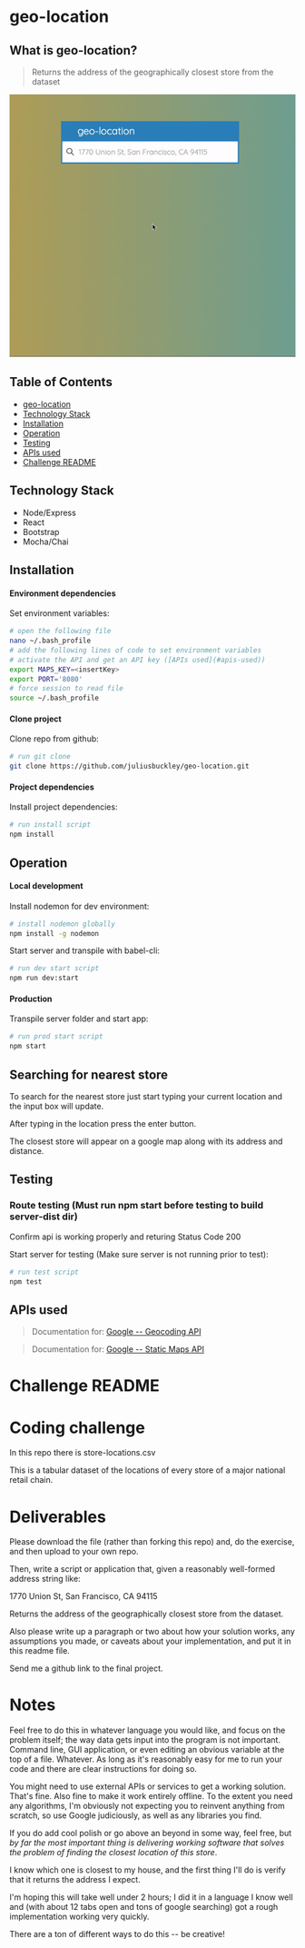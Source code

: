 # geo-location
## What is geo-location?
 > Returns the address of the geographically closest store from the dataset
 
 ![geo-location Demo](./geo-location.gif "geo-location Demo gif")
 
## Table of Contents

* [geo-location](#geo-location)
* [Technology Stack](#technology-stack)
* [Installation](#installation)
* [Operation](#operation)
* [Testing](#testing)
* [APIs used](#apis-used)
* [Challenge README](#challenge-readme)

## Technology Stack

 * Node/Express
 * React
 * Bootstrap
 * Mocha/Chai

## Installation

#### Environment dependencies

Set environment variables:
```sh
# open the following file
nano ~/.bash_profile
# add the following lines of code to set environment variables
# activate the API and get an API key ([APIs used](#apis-used))
export MAPS_KEY=<insertKey>
export PORT='8080'
# force session to read file
source ~/.bash_profile
```

#### Clone project
Clone repo from github:
```sh
# run git clone
git clone https://github.com/juliusbuckley/geo-location.git
```

#### Project dependencies

Install project dependencies:
```sh
# run install script
npm install
```

## Operation

#### Local development

Install nodemon for dev environment:
```sh
# install nodemon globally 
npm install -g nodemon
```

Start server and transpile with babel-cli:
```sh
# run dev start script
npm run dev:start
```
#### Production

Transpile server folder and start app: 
```sh
# run prod start script
npm start
```

## Searching for nearest store
To search for the nearest store just start typing your current location and the input box will update.

After typing  in the location press the enter button.

The closest store will appear on a google map along with its address and distance.

## Testing 

### Route testing (Must run npm start before testing to build server-dist dir)

Confirm api is working properly and returing Status Code 200

Start server for testing (Make sure server is not running prior to test): 
```sh
# run test script
npm test
```

## APIs used
> Documentation for:
[Google -- Geocoding API](https://developers.google.com/maps/documentation/geocoding/start "Google -- Geocoding API")

> Documentation for:
[Google -- Static Maps API](hhttps://developers.google.com/maps/documentation/static-maps/intro "Google -- Static Maps API")

# Challenge README


# Coding challenge

In this repo there is store-locations.csv

This is a tabular dataset of the locations of every store of a major national retail chain.

# Deliverables

Please download the file (rather than forking this repo) and, do the exercise, and then upload to your own repo.

Then, write a script or application that, given a reasonably well-formed address string like:

1770 Union St, San Francisco, CA 94115

Returns the address of the geographically closest store from the dataset.

Also please write up a paragraph or two about how your solution works, any assumptions you made, or caveats about your implementation, and put it in this readme file.

Send me a github link to the final project.

# Notes

Feel free to do this in whatever language you would like, and focus on the problem itself; the way data gets input into the program is not important. Command line, GUI application, or even editing an obvious variable at the top of a file. Whatever. As long as it's reasonably easy for me to run your code and there are clear instructions for doing so.

You might need to use external APIs or services to get a working solution. That's fine. Also fine to make it work entirely offline. To the extent you need any algorithms, I'm obviously not expecting you to reinvent anything from scratch, so use Google judiciously, as well as any libraries you find.

If you do add cool polish or go above an beyond in some way, feel free, but *by far the most important thing is delivering working software that solves the problem of finding the closest location of this store*.

I know which one is closest to my house, and the first thing I'll do is verify that it returns the address I expect.

I'm hoping this will take well under 2 hours; I did it in a language I know well and (with about 12 tabs open and tons of google searching) got a rough implementation working very quickly.

There are a ton of different ways to do this -- be creative!
